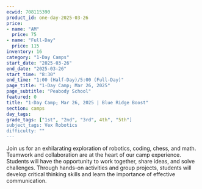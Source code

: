 ```yaml
---
ecwid: 708115390
product_id: one-day-2025-03-26
price:
- name: "AM"
  price: 75
- name: "Full-Day"
  price: 115
inventory: 16
category: "1-Day Camps"
start_date: "2025-03-26"
end_date: "2025-03-26"
start_time: "8:30"
end_time: "1:00 (Half-Day)/5:00 (Full-Day)"
page_title: "1-Day Camp; Mar 26, 2025"
page_subtitle: "Peabody School"
featured: 0
title: "1-Day Camp; Mar 26, 2025 | Blue Ridge Boost"
section: camps
day_tags: 
grade_tags: ["1st", "2nd", "3rd", 4th", "5th"]
subject_tags: Vex Robotics
difficulty: ""
---
```

Join us for an exhilarating exploration of robotics, coding, chess, and math. Teamwork and collaboration are at the heart of our camp experience. Students will have the opportunity to work together, share ideas, and solve challenges. Through hands-on activities and group projects, students will develop critical thinking skills and learn the importance of effective communication.
